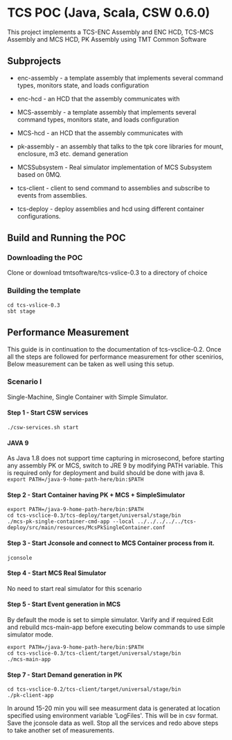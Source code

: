 # TCS POC (Java, Scala, CSW 0.6.0)

This project implements a TCS-ENC Assembly and ENC HCD, TCS-MCS Assembly and MCS HCD, PK Assembly using TMT Common Software

## Subprojects

* enc-assembly - a template assembly that implements several command types, monitors state, and loads configuration

* enc-hcd - an HCD that the assembly communicates with

* MCS-assembly - a template assembly that implements several command types, monitors state, and loads configuration

* MCS-hcd - an HCD that the assembly communicates with

* pk-assembly - an assembly that talks to the tpk core libraries for mount, enclosure, m3 etc. demand generation

* MCSSubsystem - Real simulator implementation of MCS Subsystem based on 0MQ.

* tcs-client - client to send command to assemblies and subscribe to events from assemblies.

* tcs-deploy - deploy assemblies and hcd using different container configurations.

## Build and Running the POC

### Downloading the POC  
Clone or download tmtsoftware/tcs-vslice-0.3 to a directory of choice

### Building the template  
`cd tcs-vslice-0.3`  
`sbt stage`  


## Performance Measurement  
This guide is in continuation to the documentation of tcs-vsclice-0.2. Once all the steps are followed for performance measurement for other scenirios, Below measurement can be taken as well using this setup.

### Scenario I  
Single-Machine, Single Container with Simple Simulator.  

#### Step 1 - Start CSW services  
`./csw-services.sh start`  

#### JAVA 9  
As Java 1.8 does not support time capturing in microsecond, before starting any assembly PK or MCS, switch to JRE 9 by modifying PATH variable. This is required only for deployment and build should be done with java 8.  
`export PATH=/java-9-home-path-here/bin:$PATH`  

#### Step 2 - Start Container having PK + MCS + SimpleSimulator  
`export PATH=/java-9-home-path-here/bin:$PATH`  
`cd tcs-vsclice-0.3/tcs-deploy/target/universal/stage/bin`  
`./mcs-pk-single-container-cmd-app --local ../../../../../tcs-deploy/src/main/resources/McsPkSingleContainer.conf`  
 
#### Step 3 - Start Jconsole and connect to MCS Container process from it.
`jconsole`  

#### Step 4 - Start MCS Real Simulator 
No need to start real simulator for this scenario

#### Step 5 - Start Event generation in MCS  
By default the mode is set to simple simulator. Varify and if required Edit and rebuild mcs-main-app before executing below commands to use simple simulator mode. 

`export PATH=/java-9-home-path-here/bin:$PATH`  
`cd tcs-vsclice-0.3/tcs-client/target/universal/stage/bin`  
`./mcs-main-app`  

#### Step 7 - Start Demand generation in PK  
`cd tcs-vsclice-0.2/tcs-client/target/universal/stage/bin`  
`./pk-client-app`  


In around 15-20 min you will see measurment data is generated at location specified using environment variable 'LogFiles'. This will be in csv format.
Save the jconsole data as well.
Stop all the services and redo above steps to take another set of measurements.


